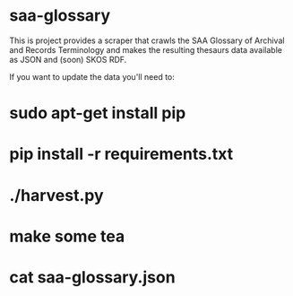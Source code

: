 saa-glossary
============

This is project provides a scraper that crawls the SAA Glossary of Archival and
Records Terminology and makes the resulting thesaurs data available as JSON
and (soon) SKOS RDF.

If you want to update the data you'll need to:

# sudo apt-get install pip
# pip install -r requirements.txt
# ./harvest.py
# make some tea
# cat saa-glossary.json

